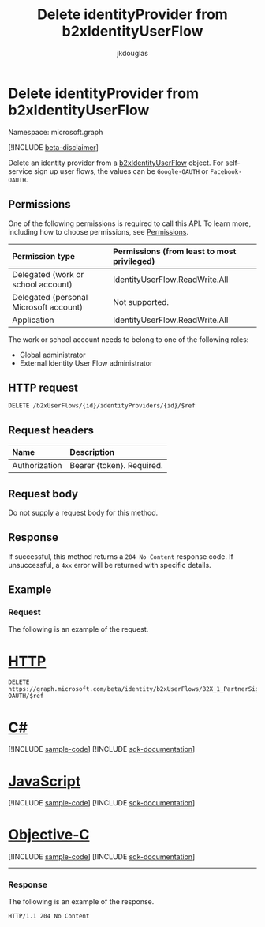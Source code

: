 ﻿---
title: "Delete identityProvider from b2xIdentityUserFlow"
description: "Delete an identityProvider from a b2xIdentityUserFlow."
localization_priority: Normal
doc_type: apiPageType
author: "jkdouglas"
ms.prod: "microsoft-identity-platform"
---

# Delete identityProvider from b2xIdentityUserFlow

Namespace: microsoft.graph

[!INCLUDE [beta-disclaimer](../../includes/beta-disclaimer.md)]

Delete an identity provider from a [b2xIdentityUserFlow](../resources/b2xidentityuserflow.md) object. For self-service sign up user flows, the values can be `Google-OAUTH` or `Facebook-OAUTH`.

## Permissions

One of the following permissions is required to call this API. To learn more, including how to choose permissions, see [Permissions](/graph/permissions-reference).

| Permission type                        | Permissions (from least to most privileged) |
| :------------------------------------- | :------------------------------------------ |
| Delegated (work or school account)     | IdentityUserFlow.ReadWrite.All              |
| Delegated (personal Microsoft account) | Not supported.                              |
| Application                            | IdentityUserFlow.ReadWrite.All              |

The work or school account needs to belong to one of the following roles:

* Global administrator
* External Identity User Flow administrator

## HTTP request

<!-- { "blockType": "ignored" } -->

```http
DELETE /b2xUserFlows/{id}/identityProviders/{id}/$ref
```

## Request headers

| Name          | Description               |
| :------------ | :------------------------ |
| Authorization | Bearer {token}. Required. |

## Request body

Do not supply a request body for this method.

## Response

If successful, this method returns a `204 No Content` response code. If unsuccessful, a `4xx` error will be returned with specific details.

## Example

### Request

The following is an example of the request.

# [HTTP](#tab/http)

<!-- {
  "blockType": "request",
  "name": "delete_b2xUserFlows_identityProviders"
}
-->

```http
DELETE https://graph.microsoft.com/beta/identity/b2xUserFlows/B2X_1_PartnerSignUp/identityProviders/Facebook-OAUTH/$ref
```

# [C#](#tab/csharp)

[!INCLUDE [sample-code](../includes/snippets/csharp/delete-b2xuserflows-identityproviders-csharp-snippets.md)]
[!INCLUDE [sdk-documentation](../includes/snippets/snippets-sdk-documentation-link.md)]

# [JavaScript](#tab/javascript)

[!INCLUDE [sample-code](../includes/snippets/javascript/delete-b2xuserflows-identityproviders-javascript-snippets.md)]
[!INCLUDE [sdk-documentation](../includes/snippets/snippets-sdk-documentation-link.md)]

# [Objective-C](#tab/objc)

[!INCLUDE [sample-code](../includes/snippets/objc/delete-b2xuserflows-identityproviders-objc-snippets.md)]
[!INCLUDE [sdk-documentation](../includes/snippets/snippets-sdk-documentation-link.md)]

---

### Response

The following is an example of the response.

<!-- {
  "blockType": "response",
  "truncated": true
} -->

```http
HTTP/1.1 204 No Content
```
